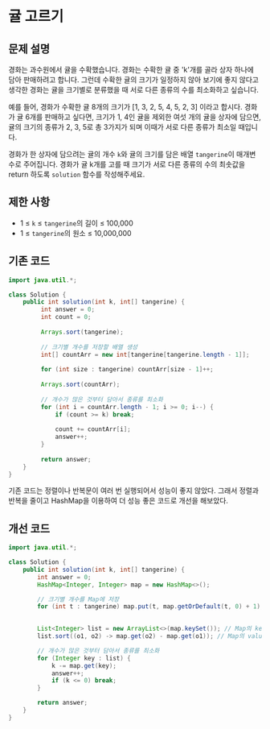 # 귤 고르기

## 문제 설명
경화는 과수원에서 귤을 수확했습니다. 경화는 수확한 귤 중 'k'개를 골라 상자 하나에 담아 판매하려고 합니다. 그런데 수확한 귤의 크기가 일정하지 않아 보기에 좋지 않다고 생각한 경화는 귤을 크기별로 분류했을 때 서로 다른 종류의 수를 최소화하고 싶습니다.

예를 들어, 경화가 수확한 귤 8개의 크기가 [1, 3, 2, 5, 4, 5, 2, 3] 이라고 합시다. 경화가 귤 6개를 판매하고 싶다면, 크기가 1, 4인 귤을 제외한 여섯 개의 귤을 상자에 담으면, 귤의 크기의 종류가 2, 3, 5로 총 3가지가 되며 이때가 서로 다른 종류가 최소일 때입니다.

경화가 한 상자에 담으려는 귤의 개수 `k`와 귤의 크기를 담은 배열 `tangerine`이 매개변수로 주어집니다. 경화가 귤 k개를 고를 때 크기가 서로 다른 종류의 수의 최솟값을 return 하도록 `solution` 함수를 작성해주세요.

## 제한 사항
- 1 ≤ `k` ≤ `tangerine`의 길이 ≤ 100,000
- 1 ≤ `tangerine`의 원소 ≤ 10,000,000

## 기존 코드
```java
import java.util.*;

class Solution {
    public int solution(int k, int[] tangerine) {
         int answer = 0;
         int count = 0;
        
         Arrays.sort(tangerine);
        
         // 크기별 개수를 저장할 배열 생성
         int[] countArr = new int[tangerine[tangerine.length - 1]];
        
         for (int size : tangerine) countArr[size - 1]++;
        
         Arrays.sort(countArr);
        
         // 개수가 많은 것부터 담아서 종류를 최소화
         for (int i = countArr.length - 1; i >= 0; i--) {
             if (count >= k) break;
            
             count += countArr[i];
             answer++;
         }
        
         return answer;
    }
}
```

기존 코드는 정렬이나 반복문이 여러 번 실행되어서 성능이 좋지 않았다. 그래서 정렬과 반복을 줄이고 HashMap을 이용하여 더 성능 좋은 코드로 개선을 해보았다.

## 개선 코드
```java
import java.util.*;

class Solution {
    public int solution(int k, int[] tangerine) {
        int answer = 0;
        HashMap<Integer, Integer> map = new HashMap<>();

        // 크기별 개수를 Map에 저장
        for (int t : tangerine) map.put(t, map.getOrDefault(t, 0) + 1);

        
        List<Integer> list = new ArrayList<>(map.keySet()); // Map의 key값을 list로 생성
        list.sort((o1, o2) -> map.get(o2) - map.get(o1)); // Map의 value 값을 기준으로 내림차순 정렬

        // 개수가 많은 것부터 담아서 종류를 최소화 
        for (Integer key : list) {
            k -= map.get(key);
            answer++;
            if (k <= 0) break;
        }

        return answer;
    }
}
```